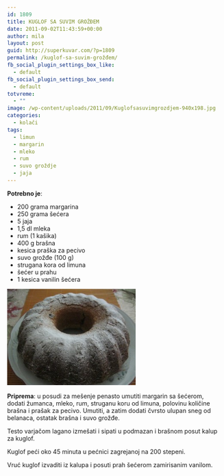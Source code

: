 ```yaml
---
id: 1809
title: KUGLOF SA SUVIM GROŽĐEM
date: 2011-09-02T11:43:59+00:00
author: mila
layout: post
guid: http://superkuvar.com/?p=1809
permalink: /kuglof-sa-suvim-grožđem/
fb_social_plugin_settings_box_like:
  - default
fb_social_plugin_settings_box_send:
  - default
totvreme:
  - ""
image: /wp-content/uploads/2011/09/Kuglofsasuvimgrozdjem-940x198.jpg
categories:
  - kolači
tags:
  - limun
  - margarin
  - mleko
  - rum
  - suvo groždje
  - jaja
---
```

**Potrebno je**:

  * 200 grama margarina
  * 250 grama šećera
  * 5 jaja
  * 1,5 dl mleka
  * rum (1 kašika)
  * 400 g brašna
  * kesica praška za pecivo
  * suvo grožđe (100 g)
  * strugana kora od limuna
  * šećer u prahu
  * 1 kesica vanilin šećera

<img class="alignnone size-medium wp-image-5434" src="/wp-content/uploads/2011/09/Kuglofsasuvimgrozdjem-300x225.jpg" alt="Kuglofsasuvimgrozdjem" width="300" height="225" /> 

**Priprema**: u posudi za mešenje penasto umutiti margarin sa šećerom, dodati žumanca, mleko, rum, struganu koru od limuna, polovinu količine brašna i prašak za pecivo. Umutiti, a zatim dodati čvrsto ulupan sneg od belanaca, ostatak brašna i suvo grožđe.

Testo varjačom lagano izmešati i sipati u podmazan i brašnom posut kalup za kuglof.

Kuglof peći oko 45 minuta u pećnici zagrejanoj na 200 stepeni.

Vruć kuglof izvaditi iz kalupa i posuti prah šećerom zamirisanim vanilom.